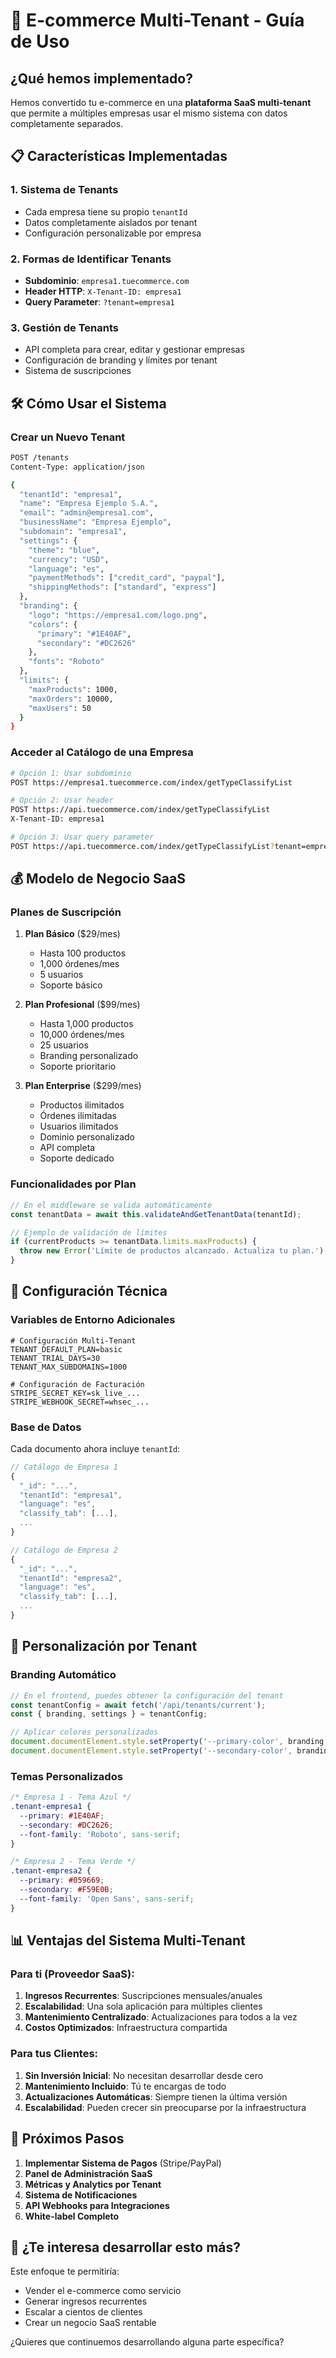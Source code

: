 # 🚀 E-commerce Multi-Tenant - Guía de Uso

## ¿Qué hemos implementado?

Hemos convertido tu e-commerce en una **plataforma SaaS multi-tenant** que permite a múltiples empresas usar el mismo sistema con datos completamente separados.

## 📋 Características Implementadas

### 1. **Sistema de Tenants**
- Cada empresa tiene su propio `tenantId`
- Datos completamente aislados por tenant
- Configuración personalizable por empresa

### 2. **Formas de Identificar Tenants**
- **Subdominio**: `empresa1.tuecommerce.com`
- **Header HTTP**: `X-Tenant-ID: empresa1`
- **Query Parameter**: `?tenant=empresa1`

### 3. **Gestión de Tenants**
- API completa para crear, editar y gestionar empresas
- Configuración de branding y límites por tenant
- Sistema de suscripciones

## 🛠️ Cómo Usar el Sistema

### Crear un Nuevo Tenant

```bash
POST /tenants
Content-Type: application/json

{
  "tenantId": "empresa1",
  "name": "Empresa Ejemplo S.A.",
  "email": "admin@empresa1.com",
  "businessName": "Empresa Ejemplo",
  "subdomain": "empresa1",
  "settings": {
    "theme": "blue",
    "currency": "USD",
    "language": "es",
    "paymentMethods": ["credit_card", "paypal"],
    "shippingMethods": ["standard", "express"]
  },
  "branding": {
    "logo": "https://empresa1.com/logo.png",
    "colors": {
      "primary": "#1E40AF",
      "secondary": "#DC2626"
    },
    "fonts": "Roboto"
  },
  "limits": {
    "maxProducts": 1000,
    "maxOrders": 10000,
    "maxUsers": 50
  }
}
```

### Acceder al Catálogo de una Empresa

```bash
# Opción 1: Usar subdominio
POST https://empresa1.tuecommerce.com/index/getTypeClassifyList

# Opción 2: Usar header
POST https://api.tuecommerce.com/index/getTypeClassifyList
X-Tenant-ID: empresa1

# Opción 3: Usar query parameter
POST https://api.tuecommerce.com/index/getTypeClassifyList?tenant=empresa1
```

## 💰 Modelo de Negocio SaaS

### Planes de Suscripción

1. **Plan Básico** ($29/mes)
   - Hasta 100 productos
   - 1,000 órdenes/mes
   - 5 usuarios
   - Soporte básico

2. **Plan Profesional** ($99/mes)
   - Hasta 1,000 productos
   - 10,000 órdenes/mes
   - 25 usuarios
   - Branding personalizado
   - Soporte prioritario

3. **Plan Enterprise** ($299/mes)
   - Productos ilimitados
   - Órdenes ilimitadas
   - Usuarios ilimitados
   - Dominio personalizado
   - API completa
   - Soporte dedicado

### Funcionalidades por Plan

```typescript
// En el middleware se valida automáticamente
const tenantData = await this.validateAndGetTenantData(tenantId);

// Ejemplo de validación de límites
if (currentProducts >= tenantData.limits.maxProducts) {
  throw new Error('Límite de productos alcanzado. Actualiza tu plan.');
}
```

## 🔧 Configuración Técnica

### Variables de Entorno Adicionales

```env
# Configuración Multi-Tenant
TENANT_DEFAULT_PLAN=basic
TENANT_TRIAL_DAYS=30
TENANT_MAX_SUBDOMAINS=1000

# Configuración de Facturación
STRIPE_SECRET_KEY=sk_live_...
STRIPE_WEBHOOK_SECRET=whsec_...
```

### Base de Datos

Cada documento ahora incluye `tenantId`:

```javascript
// Catálogo de Empresa 1
{
  "_id": "...",
  "tenantId": "empresa1",
  "language": "es",
  "classify_tab": [...],
  ...
}

// Catálogo de Empresa 2
{
  "_id": "...",
  "tenantId": "empresa2", 
  "language": "es",
  "classify_tab": [...],
  ...
}
```

## 🎨 Personalización por Tenant

### Branding Automático

```typescript
// En el frontend, puedes obtener la configuración del tenant
const tenantConfig = await fetch('/api/tenants/current');
const { branding, settings } = tenantConfig;

// Aplicar colores personalizados
document.documentElement.style.setProperty('--primary-color', branding.colors.primary);
document.documentElement.style.setProperty('--secondary-color', branding.colors.secondary);
```

### Temas Personalizados

```css
/* Empresa 1 - Tema Azul */
.tenant-empresa1 {
  --primary: #1E40AF;
  --secondary: #DC2626;
  --font-family: 'Roboto', sans-serif;
}

/* Empresa 2 - Tema Verde */
.tenant-empresa2 {
  --primary: #059669;
  --secondary: #F59E0B;
  --font-family: 'Open Sans', sans-serif;
}
```

## 📊 Ventajas del Sistema Multi-Tenant

### Para ti (Proveedor SaaS):
1. **Ingresos Recurrentes**: Suscripciones mensuales/anuales
2. **Escalabilidad**: Una sola aplicación para múltiples clientes
3. **Mantenimiento Centralizado**: Actualizaciones para todos a la vez
4. **Costos Optimizados**: Infraestructura compartida

### Para tus Clientes:
1. **Sin Inversión Inicial**: No necesitan desarrollar desde cero
2. **Mantenimiento Incluido**: Tú te encargas de todo
3. **Actualizaciones Automáticas**: Siempre tienen la última versión
4. **Escalabilidad**: Pueden crecer sin preocuparse por la infraestructura

## 🚀 Próximos Pasos

1. **Implementar Sistema de Pagos** (Stripe/PayPal)
2. **Panel de Administración SaaS** 
3. **Métricas y Analytics por Tenant**
4. **Sistema de Notificaciones**
5. **API Webhooks para Integraciones**
6. **White-label Completo**

## 🎯 ¿Te interesa desarrollar esto más?

Este enfoque te permitiría:
- Vender el e-commerce como servicio
- Generar ingresos recurrentes
- Escalar a cientos de clientes
- Crear un negocio SaaS rentable

¿Quieres que continuemos desarrollando alguna parte específica?
